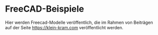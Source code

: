 # FreeCAD-Beispiele

Hier werden Freecad-Modelle veröffentlich, die im Rahmen von Beiträgen auf der Seite
https://klein-kram.com
veröffentlicht werden.
